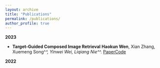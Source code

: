 ```yaml
---
layout: archive
title: "Publications"
permalink: /publications/
author_profile: true
---
```


**2023**
  - **Target-Guided Composed Image Retrieval**
    **Haokun Wen**, Xian Zhang, Xuemeng Song^*^, Yinwei Wei, Liqiang Nie^*^.
    [Paper]()[Code]()

**2022**
